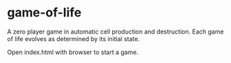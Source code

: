 # game-of-life
A zero player game in automatic cell production and destruction. Each game of life evolves as determined by its initial state.

Open index.html with browser to start a game.
